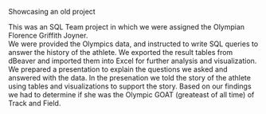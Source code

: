 
Showcasing an old project

This was an SQL Team project in which we were assigned the Olympian Florence Griffith Joyner.  
We were provided the Olympics data, and instructed to write SQL queries to answer the history of the athlete.
We exported the result tables from dBeaver and imported them into Excel for further analysis and visualization.
We prepared a presentation to explain the questions we asked and answered with the data.
In the presenation we told the story of the athlete using tables and visualizations to support the story.
Based on our findings we had to determine if she was the Olympic GOAT (greateast of all time) of Track and Field.



